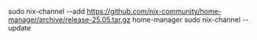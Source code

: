 sudo nix-channel --add https://github.com/nix-community/home-manager/archive/release-25.05.tar.gz home-manager
sudo nix-channel --update
